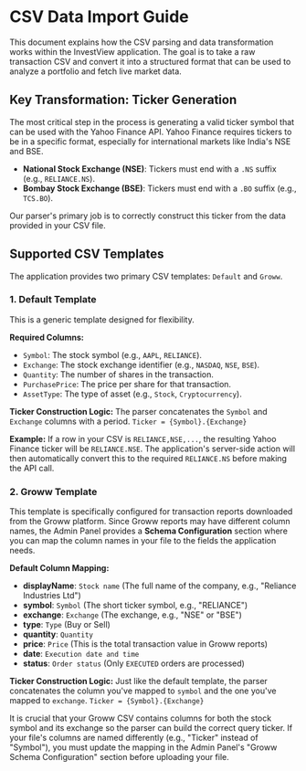 # CSV Data Import Guide

This document explains how the CSV parsing and data transformation works within the InvestView application. The goal is to take a raw transaction CSV and convert it into a structured format that can be used to analyze a portfolio and fetch live market data.

## Key Transformation: Ticker Generation

The most critical step in the process is generating a valid ticker symbol that can be used with the Yahoo Finance API. Yahoo Finance requires tickers to be in a specific format, especially for international markets like India's NSE and BSE.

- **National Stock Exchange (NSE)**: Tickers must end with a `.NS` suffix (e.g., `RELIANCE.NS`).
- **Bombay Stock Exchange (BSE)**: Tickers must end with a `.BO` suffix (e.g., `TCS.BO`).

Our parser's primary job is to correctly construct this ticker from the data provided in your CSV file.

## Supported CSV Templates

The application provides two primary CSV templates: `Default` and `Groww`.

### 1. Default Template

This is a generic template designed for flexibility.

**Required Columns:**
- `Symbol`: The stock symbol (e.g., `AAPL`, `RELIANCE`).
- `Exchange`: The stock exchange identifier (e.g., `NASDAQ`, `NSE`, `BSE`).
- `Quantity`: The number of shares in the transaction.
- `PurchasePrice`: The price per share for that transaction.
- `AssetType`: The type of asset (e.g., `Stock`, `Cryptocurrency`).

**Ticker Construction Logic:**
The parser concatenates the `Symbol` and `Exchange` columns with a period.
`Ticker = {Symbol}.{Exchange}`

**Example:**
If a row in your CSV is `RELIANCE,NSE,...`, the resulting Yahoo Finance ticker will be `RELIANCE.NSE`. The application's server-side action will then automatically convert this to the required `RELIANCE.NS` before making the API call.

### 2. Groww Template

This template is specifically configured for transaction reports downloaded from the Groww platform. Since Groww reports may have different column names, the Admin Panel provides a **Schema Configuration** section where you can map the column names in your file to the fields the application needs.

**Default Column Mapping:**
- **displayName**: `Stock name` (The full name of the company, e.g., "Reliance Industries Ltd")
- **symbol**: `Symbol` (The short ticker symbol, e.g., "RELIANCE")
- **exchange**: `Exchange` (The exchange, e.g., "NSE" or "BSE")
- **type**: `Type` (Buy or Sell)
- **quantity**: `Quantity`
- **price**: `Price` (This is the total transaction value in Groww reports)
- **date**: `Execution date and time`
- **status**: `Order status` (Only `EXECUTED` orders are processed)

**Ticker Construction Logic:**
Just like the default template, the parser concatenates the column you've mapped to `symbol` and the one you've mapped to `exchange`.
`Ticker = {Symbol}.{Exchange}`

It is crucial that your Groww CSV contains columns for both the stock symbol and its exchange so the parser can build the correct query ticker. If your file's columns are named differently (e.g., "Ticker" instead of "Symbol"), you must update the mapping in the Admin Panel's "Groww Schema Configuration" section before uploading your file.

    